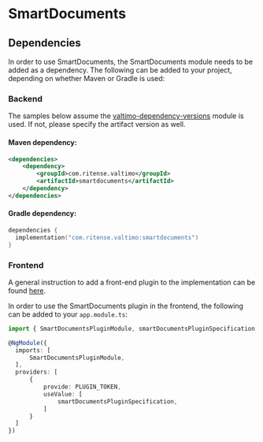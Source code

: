 # SmartDocuments

## Dependencies

In order to use SmartDocuments, the SmartDocuments module needs to be added as a dependency. The following can be added to your project, depending on whether Maven or Gradle is used:

### Backend

The samples below assume the [valtimo-dependency-versions](../core/valtimo-dependency-versions.md) module is used. If not, please specify the artifact version as well.

#### Maven dependency:

```xml
<dependencies>
    <dependency>
        <groupId>com.ritense.valtimo</groupId>
        <artifactId>smartdocuments</artifactId>
    </dependency>
</dependencies>
```

#### Gradle dependency:

```kotlin
dependencies {
  implementation("com.ritense.valtimo:smartdocuments")
}
```

### Frontend

A general instruction to add a front-end plugin to the implementation can be found [here](../core/plugin.md#adding-a-front-end-plugin-to-the-implementation).

In order to use the SmartDocuments plugin in the frontend, the following can be added to your `app.module.ts`:

```typescript
import { SmartDocumentsPluginModule, smartDocumentsPluginSpecification } from '@valtimo/plugin';

@NgModule({
  imports: [
      SmartDocumentsPluginModule,
  ],
  providers: [
      {
          provide: PLUGIN_TOKEN,
          useValue: [
              smartDocumentsPluginSpecification,
          ]
      }
  ]
})
```
